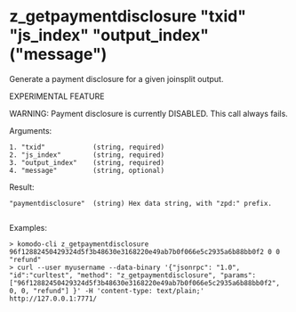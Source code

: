 # z_getpaymentdisclosure "txid" "js_index" "output_index" ("message") 

Generate a payment disclosure for a given joinsplit output.

EXPERIMENTAL FEATURE

WARNING: Payment disclosure is currently DISABLED. This call always fails.


Arguments:
```
1. "txid"            (string, required) 
2. "js_index"        (string, required) 
3. "output_index"    (string, required) 
4. "message"         (string, optional) 

```
Result:
```
"paymentdisclosure"  (string) Hex data string, with "zpd:" prefix.


```
Examples:
```
> komodo-cli z_getpaymentdisclosure 96f12882450429324d5f3b48630e3168220e49ab7b0f066e5c2935a6b88bb0f2 0 0 "refund"
> curl --user myusername --data-binary '{"jsonrpc": "1.0", "id":"curltest", "method": "z_getpaymentdisclosure", "params": ["96f12882450429324d5f3b48630e3168220e49ab7b0f066e5c2935a6b88bb0f2", 0, 0, "refund"] }' -H 'content-type: text/plain;' http://127.0.0.1:7771/
```
